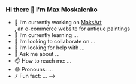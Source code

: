 ### Hi there 👋 I'm Max Moskalenko



- 🔭 I’m currently working on <a href="https://github.com/MadMax2121/MaksArt" target="_blank">MaksArt</a><div>, an e-commerce website for antique paintings</div>
- 🌱 I’m currently learning ...
- 👯 I’m looking to collaborate on ...
- 🤔 I’m looking for help with ...
- 💬 Ask me about ...
- 📫 How to reach me: ...
- 😄 Pronouns: ...
- ⚡ Fun fact: ...
-->
